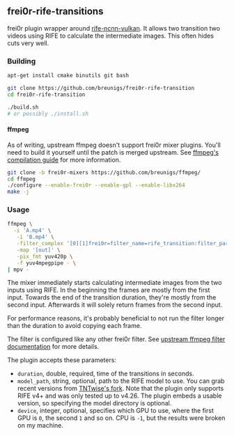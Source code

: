 ## frei0r-rife-transitions

frei0r plugin wrapper around
[rife-ncnn-vulkan](https://github.com/TNTwise/rife-ncnn-vulkan/). It allows two
transition two videos using RIFE to calculate the intermediate images. This
often hides cuts very well.


### Building

```bash
apt-get install cmake binutils git bash

git clone https://github.com/breunigs/frei0r-rife-transition
cd frei0r-rife-transition

./build.sh
# or possibly ./install.sh
```

#### ffmpeg

As of writing, upstream ffmpeg doesn't support frei0r mixer plugins. You'll need
to build it yourself until the patch is merged upstream. See [ffmpeg's
compilation guide](https://trac.ffmpeg.org/wiki/CompilationGuide) for more
information.

```bash
git clone -b frei0r-mixers https://github.com/breunigs/ffmpeg/
cd ffmpeg
./configure --enable-frei0r --enable-gpl --enable-libx264
make -j
```

### Usage

```bash
ffmpeg \
  -i 'A.mp4' \
   -i 'B.mp4' \
   -filter_complex '[0][1]frei0r=filter_name=rife_transition:filter_params=0.2669:inputs=2[out]' \
   -map '[out]' \
   -pix_fmt yuv420p \
   -f yuv4mpegpipe - \
| mpv -
```

The mixer immediately starts calculating intermediate images from the two inputs
using RIFE. In the beginning the frames are mostly from the first input. Towards
the end of the transition duration, they're mostly from the second input.
Afterwards it will solely return frames from the second input.

For performance reasons, it's probably beneficial to not run the filter longer
than the duration to avoid copying each frame.

The filter is configured like any other frei0r filter. See [upstream ffmpeg
filter documentation](https://ffmpeg.org/ffmpeg-filters.html#frei0r-1) for more
details.

The plugin accepts these parameters:

* `duration`, double, required, time of the transitions in seconds.
* `model_path`, string, optional, path to the RIFE model to use. You can grab
  recent versions from [TNTwise's
  fork](https://github.com/TNTwise/rife-ncnn-vulkan/tree/master/models). Note
  that the plugin only supports RIFE v4+ and was only tested up to v4.26. The
  plugin embeds a usable version, so specifying the model directory is optional.
* `device`, integer, optional, specifies which GPU to use, where the first GPU
  is `0`, the second `1` and so on. CPU is `-1`, but the results were broken on
  my machine.
